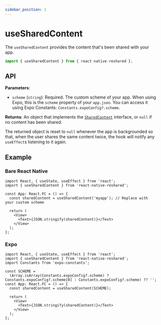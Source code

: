 ```yaml
---
sidebar_position: 1
---
```


# useSharedContent

The `useSharedContent` provides the content that's been shared with your app.

```ts
import { useSharedContent } from { react-native-reshared };
```

## API

**Parameters**:

- `scheme` (`string`): Required. The custom scheme of your app. When using Expo, this is the `scheme` property of your `app.json`. You can access it using Expo Constants: `Constants.expoConfig?.scheme`.

**Returns**: An object that implements the [`SharedContent`](../interfaces/SharedContent) interface, or `null` if no content has been shared.

The returned object is reset to `null` whenever the app is backgrounded so that, when the user shares the same content twice, the hook will notify any `useEffect`s listening to it again.

## Example

### Bare React Native

```tsx
import React, { useState, useEffect } from 'react';
import { useSharedContent } from 'react-native-reshared';

const App: React.FC = () => {
  const sharedContent = useSharedContent('myapp'); // Replace with your custom scheme

  return (
    <View>
      <Text>{JSON.stringify(sharedContent)}</Text>
    </View>
  );
};
```

### Expo

```tsx
import React, { useState, useEffect } from 'react';
import { useSharedContent } from 'react-native-reshared';
import Constants from 'expo-constants';

const SCHEME =
  (Array.isArray(Constants.expoConfig?.scheme) ? Constants.expoConfig?.scheme[0] : Constants.expoConfig?.scheme) ?? '';
const App: React.FC = () => {
  const sharedContent = useSharedContent(SCHEME);

  return (
    <View>
      <Text>{JSON.stringify(sharedContent)}</Text>
    </View>
  );
};
```
